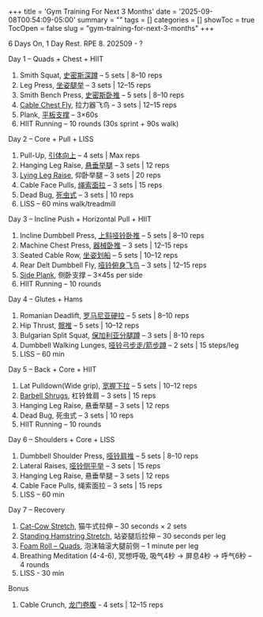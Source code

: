 +++
title = 'Gym Training For Next 3 Months'
date = '2025-09-08T00:54:09-05:00'
summary = ""
tags = []
categories = []
showToc = true
TocOpen = false
slug = "gym-training-for-next-3-months"
+++


6 Days On, 1 Day Rest.
RPE 8.
202509 - ?

Day 1 – Quads + Chest + HIIT

1. Smith Squat, [史密斯深蹲](https://www.bilibili.com/video/BV14x4y147Jw) – 5 sets | 8–10 reps
2. Leg Press, [坐姿腿举](https://www.bilibili.com/video/BV1mT4y1b7Z5) – 3 sets | 12–15 reps
3. Smith Bench Press, [史密斯卧推](https://www.bilibili.com/video/BV1GE421A7xi) – 5 sets | 8–10 reps
4. [Cable Chest Fly](https://www.youtube.com/shorts/tGXIQR89-JE), 拉力器飞鸟 – 3 sets | 12–15 reps
5. Plank, [平板支撑](https://www.bilibili.com/video/BV14w411V7Yj) – 3×60s
6. HIIT Running – 10 rounds (30s sprint + 90s walk)


Day 2 – Core + Pull + LISS

1. Pull-Up, [引体向上](https://www.bilibili.com/video/BV1tf421Q7th) – 4 sets | Max reps
2. Hanging Leg Raise, [悬垂举腿](https://www.bilibili.com/video/BV1nJ4m1e7bj) – 3 sets | 12 reps
3. [Lying Leg Raise](https://www.youtube.com/watch?v=Wp4BlxcFTkE/), 仰卧举腿 – 3 sets | 20 reps
4. Cable Face Pulls, [绳索面拉](https://www.bilibili.com/video/BV1wZ421e7K2/) – 3 sets | 15 reps
5. Dead Bug, [死虫式](https://www.bilibili.com/video/BV1Vw4m1i7oc) – 3 sets | 10 reps
6. LISS – 60 mins walk/treadmill

Day 3 – Incline Push + Horizontal Pull + HIIT

1. Incline Dumbbell Press, [上斜哑铃卧推](https://www.bilibili.com/video/BV1aa4y1o7XA/) – 5 sets | 8–10 reps
2. Machine Chest Press, [器械卧推](https://www.youtube.com/watch?v=UkMPQA6UiWk) – 3 sets | 12–15 reps
3. Seated Cable Row, [坐姿划船](https://www.bilibili.com/video/BV1UG411k7ZM/) – 5 sets | 10–12 reps
4. Rear Delt Dumbbell Fly, [哑铃俯身飞鸟](https://www.youtube.com/watch?v=O3uf_PCRPEE) – 3 sets | 12–15 reps
5. [Side Plank](https://www.youtube.com/watch?v=N_s9em1xTqU), 侧卧支撑 – 3×45s per side
6. HIIT Running – 10 rounds

Day 4 – Glutes + Hams

1. Romanian Deadlift, [罗马尼亚硬拉](https://www.bilibili.com/video/BV1Zt421g7p5/) – 5 sets | 8–10 reps
2. Hip Thrust, [髋推](https://www.bilibili.com/video/BV1qu4m1T7RC) – 5 sets | 10–12 reps
3. Bulgarian Split Squat, [保加利亚分腿蹲](https://www.bilibili.com/video/BV1V94y1P7QG)  – 3 sets | 8-10 reps
4. Dumbbell Walking Lunges, [哑铃弓步走/箭步蹲](https://www.bilibili.com/video/BV1Et42187nB) – 2 sets | 15 steps/leg
5. LISS – 60 min

Day 5 – Back + Core + HIIT

1. Lat Pulldown(Wide grip), [宽握下拉](https://www.bilibili.com/video/BV1dC4y1r7nQ)  – 5 sets | 10–12 reps
2. [Barbell Shrugs](https://www.youtube.com/watch?v=zfAHfyTB_Ao), 杠铃耸肩 – 3 sets | 15 reps
3. Hanging Leg Raise, 悬垂举腿  – 3 sets | 12 reps
4. Dead Bug, 死虫式 – 3 sets | 10 reps
5. HIIT Running – 10 rounds

Day 6 – Shoulders + Core + LISS

1. Dumbbell Shoulder Press, [哑铃肩推](https://www.bilibili.com/video/BV1uw411N7MC/) – 5 sets | 8–10 reps
2. Lateral Raises, [哑铃侧平举](https://www.bilibili.com/video/BV1UN41157u9) – 3 sets | 15 reps
3. Hanging Leg Raise, 悬垂举腿  – 3 sets | 12 reps
4. Cable Face Pulls, 绳索面拉 – 3 sets | 15 reps
5. LISS – 60 min


Day 7 – Recovery

1. [Cat-Cow Stretch](https://www.youtube.com/watch?v=LIVJZZyZ2qM), 猫牛式拉伸 – 30 seconds × 2 sets
2. [Standing Hamstring Stretch](https://www.youtube.com/watch?v=inLULJztZh0), 站姿腿后拉伸 – 30 seconds per leg
3. [Foam Roll – Quads](https://www.youtube.com/watch?v=1XzS9y-vJD8), 泡沫轴滚大腿前侧 – 1 minute per leg
4. Breathing Meditation (4-4-6), 冥想呼吸, 吸气4秒 -> 屏息4秒 -> 呼气6秒 – 4 rounds
5. LISS - 30 min

Bonus

1. Cable Crunch, [龙门卷腹](https://www.bilibili.com/video/BV1EH4y1J7G2/) - 4 sets | 12–15 reps